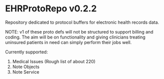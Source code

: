 # EHRProtoRepo v0.2.2
Repository dedicated to protocol buffers for electronic health records data.

NOTE: v1 of these proto defs will not be structured to support billing and coding. The aim will be on functionality and giving clinicians treating uninsured patients in need can simply perform their jobs well.

Currently supported:
1. Medical Issues (Rough list of about 220)
2. Note Objects
3. Note Service
